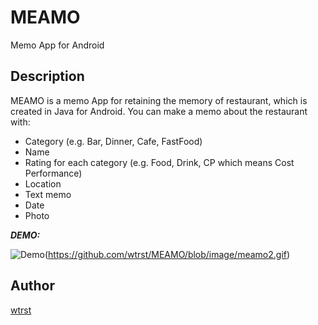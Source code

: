 # MEAMO

Memo App for Android

## Description

MEAMO is a memo App for retaining the memory of restaurant, which is created in Java for Android.
You can make a memo about the restaurant with:
 - Category (e.g. Bar, Dinner, Cafe, FastFood)
 - Name
 - Rating for each category (e.g. Food, Drink, CP which means Cost Performance)
 - Location
 - Text memo
 - Date
 - Photo

***DEMO:***

![Demo](https://github.com/wtrst/MEAMO/blob/image/meamo1.gif)(https://github.com/wtrst/MEAMO/blob/image/meamo2.gif)

## Author

[wtrst](https://github.com/wtrst)
